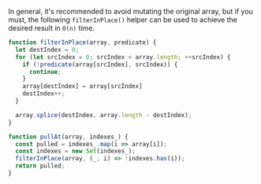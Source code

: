In general, it's recommended to avoid mutating the original array, but if you must, the following `filterInPlace()` helper can be used to achieve the desired result in `O(n)` time.

```javascript
function filterInPlace(array, predicate) {
  let destIndex = 0;
  for (let srcIndex = 0; srcIndex < array.length; ++srcIndex) {
    if (!predicate(array[srcIndex], srcIndex)) {
      continue;
    }
    array[destIndex] = array[srcIndex]
    destIndex++;
  }

  array.splice(destIndex, array.length - destIndex);
}

function pullAt(array, indexes_) {
  const pulled = indexes_.map(i => array[i]);
  const indexes = new Set(indexes_);
  filterInPlace(array, (_, i) => !indexes.has(i));
  return pulled;
}
```
